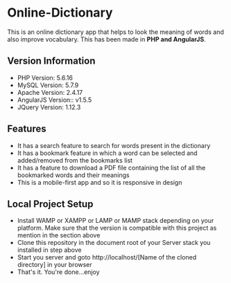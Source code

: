 # Online-Dictionary

This is an online dictionary app that helps to look the meaning of words and also improve vocabulary. This has been made in <strong>PHP and AngularJS</strong>.

<h2>Version Information</h2>

<ul>
	<li>PHP Version: 5.6.16</li>
	<li>MySQL Version: 5.7.9</li>
	<li>Apache Version: 2.4.17</li>
	<li>AngularJS Version:: v1.5.5</li>
	<li>JQuery Version: 1.12.3</li>
</ul>

<h2>Features</h2>

<ul>
		<li>It has a search feature to search for words present in the dictionary</li>
		<li>It has a bookmark feature in which a word can be selected and added/removed from the bookmarks list</li>
		<li>It has a feature to download a PDF file containing the list of all the bookmarked words and their meanings</li>
		<li>This is a mobile-first app and so it is responsive in design</li>
</ul>

<h2>Local Project Setup</h2>
<ul>
	<li>Install WAMP or XAMPP or LAMP or MAMP stack depending on your platform. Make sure that the version is compatible with this project as mention in the section above</li>
	<li>Clone this repository in the document root of your Server stack you installed in step above</li>
	<li>Start you server and goto http://localhost/[Name of the cloned directory] in your browser</li>
	<li>That's it. You're done...enjoy</li>
</ul>
